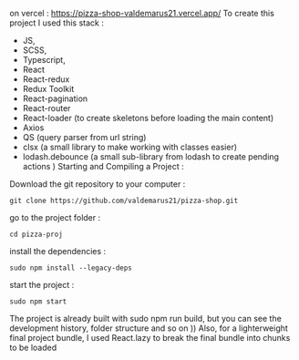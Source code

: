 on vercel : https://pizza-shop-valdemarus21.vercel.app/
To create this project I used this stack : 

- JS,
- SCSS,
- Typescript,
- React
- React-redux
- Redux Toolkit
- React-pagination
- React-router
- React-loader (to create skeletons before loading the main content)
- Axios
- QS (query parser from url string)
- clsx (a small library to make working with classes easier)
- lodash.debounce (a small sub-library from lodash to create pending actions )
Starting and Compiling a Project : 

Download the git repository to your computer : 
```
git clone https://github.com/valdemarus21/pizza-shop.git
```
go to the project folder : 
```
cd pizza-proj
```
install the dependencies : 
```
sudo npm install --legacy-deps
```
start the project : 
```
sudo npm start 
```
The project is already built with sudo npm run build, but you can see the development history, folder structure and so on ))
Also, for a lighterweight final project bundle, I used React.lazy to break the final bundle into chunks to be loaded 
